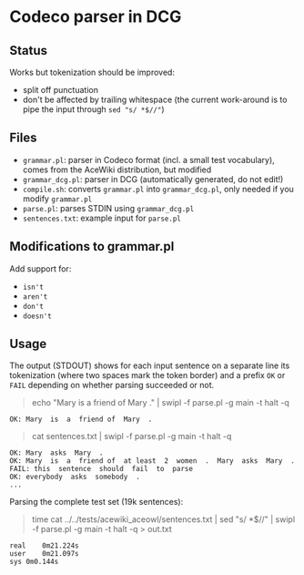 Codeco parser in DCG
====================

Status
------

Works but tokenization should be improved:

  - split off punctuation
  - don't be affected by trailing whitespace (the current work-around is to pipe the input through `sed "s/ *$//"`)

Files
-----

  - `grammar.pl`: parser in Codeco format (incl. a small test vocabulary), comes from the AceWiki distribution, but modified
  - `grammar_dcg.pl`: parser in DCG (automatically generated, do not edit!)
  - `compile.sh`: converts `grammar.pl` into `grammar_dcg.pl`, only needed if you modify `grammar.pl`
  - `parse.pl`: parses STDIN using `grammar_dcg.pl`
  - `sentences.txt`: example input for `parse.pl`


Modifications to grammar.pl
---------------------------

Add support for:

  - `isn't`
  - `aren't`
  - `don't`
  - `doesn't`


Usage
-----

The output (STDOUT) shows for each input sentence on a separate line
its tokenization (where two spaces mark the token border) and a prefix
`OK` or `FAIL` depending on whether parsing succeeded or not.

> echo "Mary is a friend of Mary ." | swipl -f parse.pl -g main -t halt -q

	OK: Mary  is  a  friend of  Mary  .

> cat sentences.txt | swipl -f parse.pl -g main -t halt -q

	OK: Mary  asks  Mary  .
	OK: Mary  is  a  friend of  at least  2  women  .  Mary  asks  Mary  .
	FAIL: this  sentence  should  fail  to  parse
	OK: everybody  asks  somebody  .
	...

Parsing the complete test set (19k sentences):

> time cat ../../tests/acewiki_aceowl/sentences.txt | sed "s/ *$//" | swipl -f parse.pl -g main -t halt -q > out.txt

	real	0m21.224s
	user	0m21.097s
	sys	0m0.144s
	

